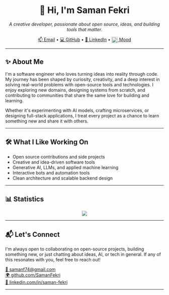 <h1 align="center">
👋 Hi, I'm Saman Fekri
</h1>
<p align="center">
  <em>A creative developer, passionate about open source, ideas, and building tools that matter.</em>
</p>

<p align="center">
  <a href="mailto:samanf74@gmail.com">📫 Email</a> •
  <a href="https://github.com/SamanFekri">💻 GitHub</a> •
  <a href="https://linkedin.com/in/saman-fekri">🔗 LinkedIn</a> • 
  <a href="https://github.com/SamanFekri/MoodPal">
  <img src="https://moodpal.samanfekri.me/user/82768138/mood/animated" width="20" height="20" alt="Creator's Mood" style="vertical-align: middle" /> Mood
  </a>
</p>

<hr>

<h2>✨ About Me</h2>

<p>
  I'm a software engineer who loves turning ideas into reality through code. My journey has been shaped by curiosity, creativity, and a deep interest in solving real-world problems with open-source tools and technologies. I enjoy exploring new domains, designing systems from scratch, and contributing to communities that share the same love for building and learning.
</p>

<p>
  Whether it's experimenting with AI models, crafting microservices, or designing full-stack applications, I treat every project as a chance to learn something new and share it with others.
</p>

<hr>

<h2>🛠️ What I Like Working On</h2>

<ul>
  <li>Open source contributions and side projects</li>
  <li>Creative and idea-driven software tools</li>
  <li>Generative AI, LLMs, and applied machine learning</li>
  <li>Interactive bots and automation tools</li>
  <li>Clean architecture and scalable backend design</li>
</ul>

<hr>
<h2>📊 Statistics</h2>
<p align="center">
    <img src="https://github-readme-stats.vercel.app/api?username=SamanFekri&show_icons=true&theme=radical"/>
</p>
<hr>

<h2>📬 Let's Connect</h2>

<p>
  I'm always open to collaborating on open-source projects, building something new, or just chatting about ideas, AI, or tech in general. If any of this resonates with you, feel free to reach out!
</p>

<p>
  <a href="mailto:samanf74@gmail.com">📧 samanf74@gmail.com</a><br>
  <a href="https://github.com/SamanFekri">🌍 github.com/SamanFekri</a><br>
  <a href="https://linkedin.com/in/saman-fekri">🔗 linkedin.com/in/saman-fekri</a>
</p>

<hr>